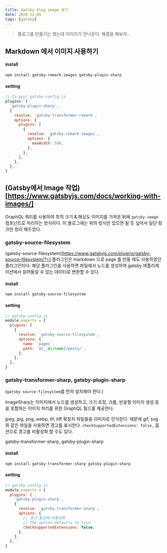 ```yaml
---
title: Gatsby blog image 넣기
date: 2020-12-05
tags: [gatsby]
---
```


> 블로그를 만들기는 했는데 이미지가 안나온다. 
> 해결을 해보자..


## Markdown 에서 이미지 사용하기

#### install

```shell
npm install gatsby-remark-images gatsby-plugin-sharp
```

#### setting

```js
// In your gatsby-config.js
plugins: [
  `gatsby-plugin-sharp`,
  {
    resolve: `gatsby-transformer-remark`,
    options: {
      plugins: [
        {
          resolve: `gatsby-remark-images`,
          options: {
            maxWidth: 590,
          },
        },
      ],
    },
  },
]
```






## (Gatsby에서 Image 작업)[https://www.gatsbyjs.com/docs/working-with-images/]

GraphQL 쿼리를 사용하여 최적 크기 & 해상도 이미지를 가져온 뒤에 `gatsby-image` 컴포넌트로 처리하는 방식이다. 
이 블로그에는 위의 방식만 있으면 될 듯 싶어서 일단 링크만 정리 해두었다.


### gatsby-source-filesystem

(gatsby-source-filesystem)[https://www.gatsbyjs.com/plugins/gatsby-source-filesystem/?=] 플러그인은 markdown 으로 page 를 만들 때도 사용하였던 플러그인이다. 해당 플러그인을 사용하면 파일에서 노드를 생성하여 gatsby 애플리케이션에서 읽어들일 수 있는 데이터로 변환할 수 있다.


#### install

```shell
npm install gatsby-source-filesystem
```

#### setting

```js
// gatsby-config.js
module.exports = {
  plugins: [
    {
      resolve: `gatsby-source-filesystem`,
      options: {
        name: `pages`,
        path: `${__dirname}/posts/`,
      },
    },
  ],
}
```


### gatsby-transformer-sharp, gatsby-plugin-sharp

(`gatsby-source-filesystem`를 먼저 설치해야 한다.)

ImageSharp는 이미지에서 노드를 생성하고, 크기 조정, 크롭, 반응형 이미지 생성 등을 포함하는 이미지 처리를 위한 GraphQL 필드를 제공한다.

jpeg, jpg, png, webp, tif, tiff 확장자 파일들을 이미지로 인식한다. 
때문에 gif, svg 와 같은 파일을 사용하면 경고를 표시한다. `checkSupportedExtensions: false,` 옵션으로 경고를 비활성화 할 수도 있다.



gatsby-transformer-sharp, gatsby-plugin-sharp 

#### install

```shell
npm install gatsby-transformer-sharp gatsby-plugin-sharp
```

#### setting

```js
// gatsby-config.js
module.exports = {
  plugins: [
    `gatsby-plugin-sharp`,
    {
      resolve: `gatsby-transformer-sharp`,
      options: {
        // 경고 활성화/비활성화
        // The option defaults to true
        checkSupportedExtensions: false,
      },
    },
  ],
}
```